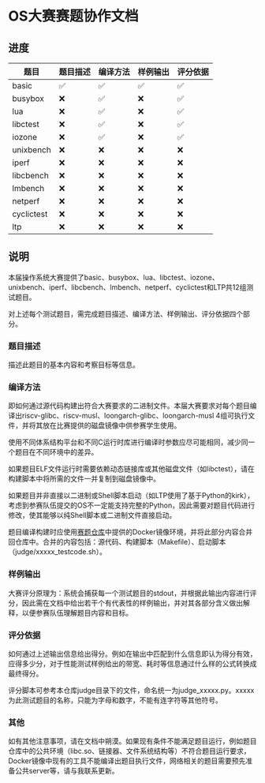 # OS大赛赛题协作文档

## 进度

| 题目 | 题目描述 | 编译方法 | 样例输出 | 评分依据 | 
| --- | --- | --- | --- | --- | 
| basic | :white_check_mark:| :white_check_mark: |:white_check_mark: | :white_check_mark: |
| busybox | :x: | :white_check_mark: | :x: | :white_check_mark: |
| lua | :x: | :white_check_mark: | :x: | :white_check_mark: |
| libctest | :x: | :white_check_mark: | :x: | :white_check_mark: |
| iozone | :x: | :white_check_mark: | :x: | :white_check_mark: |
| unixbench | :x: | :x: | :x: | :x: |
| iperf | :x: | :x: | :x: | :x: |
| libcbench | :x: | :x: | :x: | :x: |
| lmbench | :x: | :x: | :x: | :x: |
| netperf | :x: | :x: | :x: | :x: |
| cyclictest | :x: | :x: | :x: | :x: |
| ltp |:x: | :x: | :x: | :x: |

## 说明

本届操作系统大赛提供了basic、busybox、lua、libctest、iozone、unixbench、iperf、libcbench、lmbench、netperf、cyclictest和LTP共12组测试题目。

对上述每个测试题目，需完成题目描述、编译方法、样例输出、评分依据四个部分。

### 题目描述

描述此题目的基本内容和考察目标等信息。

### 编译方法

即如何通过源代码构建出符合大赛要求的二进制文件。本届大赛要求对每个题目编译出riscv-glibc、riscv-musl、loongarch-glibc、loongarch-musl 4组可执行文件，并将其放在比赛提供的磁盘镜像中供参赛学生使用。

使用不同体系结构平台和不同C运行时库进行编译时参数应尽可能相同，减少同一个题目在不同环境中的差异。

如果题目ELF文件运行时需要依赖动态链接库或其他磁盘文件（如libctest），请在构建脚本中将所需的文件一并复制到磁盘镜像中。

如果题目并非直接以二进制或Shell脚本启动（如LTP使用了基于Python的kirk），考虑到参赛队伍提交的OS不一定能支持完整的Python，因此需要对题目代码进行修改，使其能够以纯Shell脚本或二进制文件直接启动。

题目编译构建时应使用[赛题仓库](https://github.com/oscomp/testsuits-for-oskernel/tree/pre-2025)中提供的Docker镜像环境，并将此部分内容合并回仓库中。合并的内容包括：源代码、构建脚本（Makefile）、启动脚本（judge/xxxxx_testcode.sh）。

### 样例输出

大赛评分原理为：系统会捕获每一个测试题目的stdout，并根据此输出内容进行评分，因此需在文档中给出若干个有代表性的样例输出，并对其各部分含义做出解释，以便参赛队伍理解题目内容和目标。

### 评分依据

如何通过上述输出信息给出得分。例如在输出中匹配到什么信息即认为得分有效，应得多少分，对于性能测试样例给出的带宽、耗时等信息通过什么样的公式转换成最终得分。

评分脚本可参考本仓库judge目录下的文件，命名统一为judge_xxxxx.py。xxxxx为此测试题目的名称，只能为字母和数字，不能有连字符等其他符号。

### 其他

如有其他注意事项，请在文档中朔漠。如果现有条件不能满足题目运行，例如题目仓库中的公共环境（libc.so、链接器、文件系统结构等）不符合题目运行要求，Docker镜像中现有的工具不能编译出题目执行文件，网络相关的题目需要预先准备公共server等，请与我联系更新。
